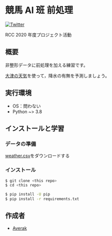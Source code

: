 # 競馬 AI 班 前処理

[![Twitter](https://img.shields.io/badge/Twitter-競馬AI班-blue?style=flat-square&logo=twitter)](https://twitter.com/search?q=%23rcc_keiba)

RCC 2020 年度プロジェクト活動

## 概要

非整形データに前処理を加える練習です。

[大津の天気](https://drive.google.com/file/d/1bncXn4z5ZsgP_6fW3i-HjQdc2WxtEsty/view?usp=sharing)を使って，降水の有無を予測しましょう。

## 実行環境

- OS：問わない
- Python ~> 3.8

## インストールと学習

### データの準備

[weather.csv](https://drive.google.com/file/d/1bncXn4z5ZsgP_6fW3i-HjQdc2WxtEsty/view?usp=sharing)をダウンロードする

### インストール

```sh
$ git clone <this repo>
$ cd <this repo>

$ pip install -U pip
$ pip install -r requirements.txt
```

## 作成者

- [Averak](https://github.com/averak)
